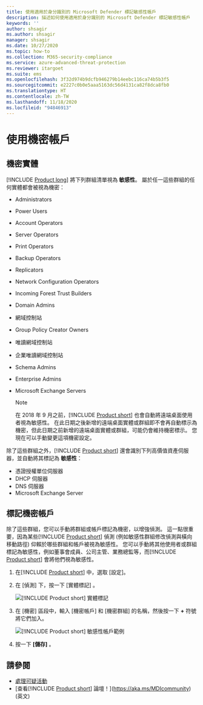 ```yaml
---
title: 使用適用於身分識別的 Microsoft Defender 標記敏感性帳戶
description: 描述如何使用適用於身分識別的 Microsoft Defender 標記敏感性帳戶
keywords: ''
author: shsagir
ms.author: shsagir
manager: shsagir
ms.date: 10/27/2020
ms.topic: how-to
ms.collection: M365-security-compliance
ms.service: azure-advanced-threat-protection
ms.reviewer: itargoet
ms.suite: ems
ms.openlocfilehash: 3f32d974b9dcfb946279b14eebc116ca74b5b3f5
ms.sourcegitcommit: e2227c0b0e5aaa5163dc56d4131ca82f8dca8fb0
ms.translationtype: HT
ms.contentlocale: zh-TW
ms.lasthandoff: 11/18/2020
ms.locfileid: "94846913"
---
```

# <a name="working-with-sensitive-accounts"></a>使用機密帳戶

## <a name="sensitive-entities"></a>機密實體

[!INCLUDE [Product long](includes/product-long.md)] 將下列群組清單視為 **敏感性**。 屬於任一這些群組的任何實體都會被視為機密：

- Administrators
- Power Users
- Account Operators
- Server Operators
- Print Operators
- Backup Operators
- Replicators
- Network Configuration Operators
- Incoming Forest Trust Builders
- Domain Admins
- 網域控制站
- Group Policy Creator Owners
- 唯讀網域控制站
- 企業唯讀網域控制站
- Schema Admins
- Enterprise Admins
- Microsoft Exchange Servers

  > [!NOTE]
  > 在 2018 年 9 月之前，[!INCLUDE [Product short](includes/product-short.md)] 也會自動將遠端桌面使用者視為敏感性。 在此日期之後新增的遠端桌面實體或群組即不會再自動標示為機密，但此日期之前新增的遠端桌面實體或群組，可能仍會維持機密標示。 您現在可以手動變更這項機密設定。

除了這些群組之外，[!INCLUDE [Product short](includes/product-short.md)] 還會識別下列高價值資產伺服器，並自動將其標記為 **敏感性**：

- 憑證授權單位伺服器
- DHCP 伺服器
- DNS 伺服器
- Microsoft Exchange Server

## <a name="tagging-sensitive-accounts"></a>標記機密帳戶

除了這些群組，您可以手動將群組或帳戶標記為機密，以增強偵測。 這一點很重要，因為某些[!INCLUDE [Product short](includes/product-short.md)] 偵測 (例如敏感性群組修改偵測與橫向移動路徑) 仰賴於哪些群組和帳戶被視為敏感性。 您可以手動將其他使用者或群組標記為敏感性，例如董事會成員、公司主管、業務總監等，而[!INCLUDE [Product short](includes/product-short.md)] 會將他們視為敏感性。

1. 在[!INCLUDE [Product short](includes/product-short.md)] 中，選取 [設定]。

1. 在 [偵測]  下，按一下 [實體標記]  。

    ![[!INCLUDE [Product short](includes/product-short.md)] 實體標記](media/entity-tags.png)

1. 在 [機密]  區段中，輸入 [機密帳戶]  和 [機密群組]  的名稱，然後按一下 **+** 符號將它們加入。

    ![[!INCLUDE [Product short](includes/product-short.md)] 敏感性帳戶範例](media/sensitive-account-sample.png)

1. 按一下 **[儲存]** 。

## <a name="see-also"></a>請參閱

- [處理可疑活動](working-with-suspicious-activities.md)
- [查看[!INCLUDE [Product short](includes/product-short.md)] 論壇！](https://aka.ms/MDIcommunity)\(英文\)
